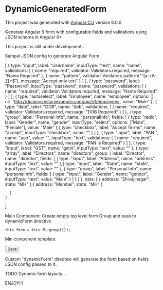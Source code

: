 # DynamicGeneratedForm

This project was generated with [Angular CLI](https://github.com/angular/angular-cli) version 6.0.0.

Generate Angular 6 form with configurable fields and validations using JSON schema in Angular 6+

This project is still under development..

Sampel JSON config to generate Angular Form 

[
    {
      type: "input",
      label: "Username",
      inputType: "text",
      name: "name",
      validations: [
        {
          name: "required",
          validator: Validators.required,
          message: "Name Required"
        },
        {
          name: "pattern",
          validator: Validators.pattern("^[a-zA-Z]+$"),
          message: "Accept only text"
        }
      ]
    },
    {
      type: "password",
      label: "Password",
      inputType: "password",
      name: "password",
      validations: [
        {
          name: "required",
          validator: Validators.required,
          message: "Name Required"
        }
      ]
    },
    {
      type: "autoselect",
      label: "Employee",
      name: "employee",
      options: [],
      url: 'http://dummy.restapiexample.com/api/v1/employees',
      value: "Male"
    },
    {
      type: "date",
      label: "DOB",
      name: "dob",
      validations: [
        {
          name: "required",
          validator: Validators.required,
          message: "DOB Required"
        }
      ]
    },
    {
      type: "group",
      label: "Personal Info",
      name: "personalInfo",
      fields: [
        {
          type: "radio",
          label: "Gender",
          name: "gender",
          inputType: "select",
          options: ["Male", "Female"],
          value: "Male"
        },{
          type: "checkbox",
          label: "Accept Terms",
          name: "accept",
          inputType: "checkbox",
          value: ""
        }
      ]
    },
    {
      type: "input",
      label: "PAN ",
      name: "pan",
      value: "",
      inputType: "text",
      validations: [
        {
          name: "required",
          validator: Validators.required,
          message: "PAN is Required"
        }
      ]
    },
    {
      type: "input",
      label: "GST",
      name: "gstin",
      inputType: "text",
      value: ""
    },
    {
      type: "array",
      label: "Directors",
      name: "directors",
      group: {
        label: "Director",
        name: "director",
        fields: [
          {
            type: "input",
            label: "Address",
            name: "address",
            inputType: "text",
            value: ""
          },{
            type: "input",
            label: "State",
            name: "state",
            inputType: "text",
            value: ""
          },
          {
            type: "group",
            label: "Personal Info",
            name: "personalInfo",
            fields: [
              {
                type: "input",
                label: "Gender",
                name: "gender",
                inputType: "text",
                value: "Male"
              }
            ]
          }
        ]
      },
      data: [
        {
          address: "Shivajinagar",
          state: "MH"
        },{
          address: "Mambai",
          state: "MH"
        }

      ]
    }
  ]

Main Component:
    Create empty top level form Group and pass to dynamicForm directive

    this.form = this.fb.group({});


Min component template:

  <form *ngIf="form" [formGroup]="form"  class="dynamic-form">
      <div dynamicForm [fields]="regConfig" [group]="form"></div>
      <button (click)="submit();">Save</button>
  </form>

Custom "dynamicForm" directive will generate the form based on fields JSON config passed to it..


TODO
    Dynamic form layouts...

    
ENJOY!!!

